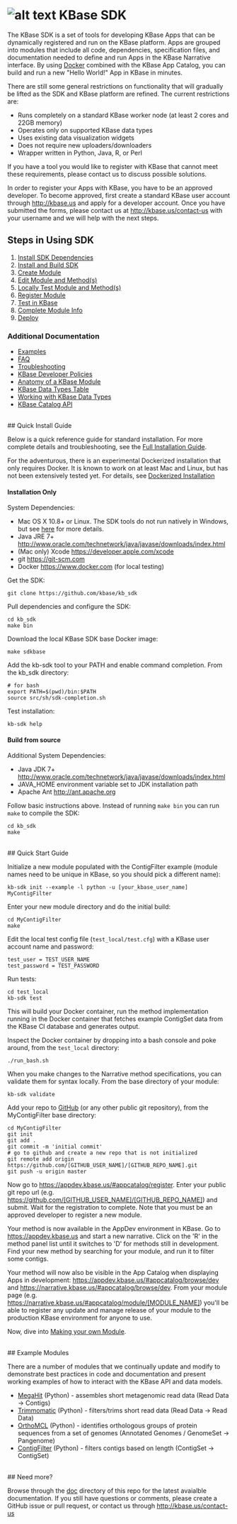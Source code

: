 # ![alt text](https://avatars2.githubusercontent.com/u/1263946?v=3&s=84 "KBase") KBase SDK

The KBase SDK is a set of tools for developing KBase Apps that can be dynamically registered and run on the KBase platform.  Apps are grouped into modules that include all code, dependencies, specification files, and documentation needed to define and run Apps in the KBase Narrative interface.  By using [Docker](https://www.docker.com) combined with the KBase App Catalog, you can build and run a new "Hello World!" App in KBase in minutes.

There are still some general restrictions on functionality that will gradually be lifted as the SDK and KBase platform are refined.  The current restrictions are:

- Runs completely on a standard KBase worker node (at least 2 cores and 22GB memory)
- Operates only on supported KBase data types
- Uses existing data visualization widgets
- Does not require new uploaders/downloaders
- Wrapper written in Python, Java, R, or Perl

If you have a tool you would like to register with KBase that cannot meet these requirements, please contact us to discuss possible solutions.

In order to register your Apps with KBase, you have to be an approved developer.  To become approved, first create a standard KBase user account through http://kbase.us and apply for a developer account.  Once you have submitted the forms, please contact us at http://kbase.us/contact-us with your username and we will help with the next steps.


## <A NAME="steps"></A>Steps in Using SDK
1. [Install SDK Dependencies](doc/kb_sdk_dependencies.md)
2. [Install and Build SDK](doc/kb_sdk_install_and_build.md)
3. [Create Module](doc/kb_sdk_create_module.md)
4. [Edit Module and Method(s)](doc/kb_sdk_edit_module.md)
5. [Locally Test Module and Method(s)](doc/kb_sdk_local_test_module.md)
6. [Register Module](doc/kb_sdk_register_module.md)
7. [Test in KBase](doc/kb_sdk_test_in_kbase.md)
8. [Complete Module Info](doc/kb_sdk_complete_module_info.md)
9. [Deploy](doc/kb_sdk_deploy.md)

### Additional Documentation
- [Examples](#examples)
- [FAQ](doc/FAQ.md)
- [Troubleshooting](doc/kb_sdk_troubleshooting.md)
- [KBase Developer Policies](https://github.com/kbase/project_guides/blob/master/SDK_Guidelines.md)
- [Anatomy of a KBase Module](doc/module_overview.md)
- [KBase Data Types Table](doc/kb_sdk_data_types_table.md)
- [Working with KBase Data Types](doc/kb_sdk_data_types.md)
- [KBase Catalog API](https://github.com/kbase/catalog/blob/master/catalog.spec)

<!--NOT DONE

- (Combine [Module Testing Framework](doc/testing.md) with [Debugging Your Module](doc/Docker_deployment.md))
- KBase SDK Coding Style Guide and Best Practices
- Wrapping an Existing Command-Line Tool
- Using Custom Reference Data 
- Managing Your Module Release Cycle
- KBase Interface Description Language (KIDL) Guide
- Visualization Widget Development Guide
-->


<br>
## Quick Install Guide

Below is a quick reference guide for standard installation.  For more complete details and troubleshooting, see the [Full Installation Guide](doc/kb_sdk_dependencies.md).

For the adventurous, there is an experimental Dockerized installation that only requires Docker.  It is known to work on at least Mac and Linux, but has not been extensively tested yet.  For details, see [Dockerized Installation](doc/kb_sdk_dockerized_install.md)

#### Installation Only

System Dependencies:

- Mac OS X 10.8+ or Linux. The SDK tools do not run natively in Windows, but see [here](FAQ.md#windows) for more details.
- Java JRE 7+ http://www.oracle.com/technetwork/java/javase/downloads/index.html
- (Mac only) Xcode https://developer.apple.com/xcode
- git https://git-scm.com
- Docker https://www.docker.com (for local testing)

Get the SDK:

    git clone https://github.com/kbase/kb_sdk

Pull dependencies and configure the SDK:

    cd kb_sdk
    make bin

Download the local KBase SDK base Docker image:

    make sdkbase 

Add the kb-sdk tool to your PATH and enable command completion.  From the kb_sdk directory:

    # for bash
    export PATH=$(pwd)/bin:$PATH
    source src/sh/sdk-completion.sh

Test installation:

    kb-sdk help


#### Build from source

Additional System Dependencies:

- Java JDK 7+ http://www.oracle.com/technetwork/java/javase/downloads/index.html
- JAVA_HOME environment variable set to JDK installation path
- Apache Ant http://ant.apache.org

Follow basic instructions above.  Instead of running `make bin` you can run `make` to compile the SDK:

    cd kb_sdk
    make

<br>
## Quick Start Guide

Initialize a new module populated with the ContigFilter example (module names need to be unique in KBase, so you should pick a different name):

    kb-sdk init --example -l python -u [your_kbase_user_name] MyContigFilter

Enter your new module directory and do the initial build:

    cd MyContigFilter
    make

Edit the local test config file (`test_local/test.cfg`) with a KBase user account name and password:

    test_user = TEST_USER_NAME
    test_password = TEST_PASSWORD

Run tests:

    cd test_local
    kb-sdk test

This will build your Docker container, run the method implementation running in the Docker container that fetches example ContigSet data from the KBase CI database and generates output.

Inspect the Docker container by dropping into a bash console and poke around, from the `test_local` directory:
    
    ./run_bash.sh

When you make changes to the Narrative method specifications, you can validate them for syntax locally.  From the base directory of your module:

    kb-sdk validate

Add your repo to [GitHub](http://github.com) (or any other public git repository), from the MyContigFilter base directory:

    cd MyContigFilter
    git init
    git add .
    git commit -m 'initial commit'
    # go to github and create a new repo that is not initialized
    git remote add origin https://github.com/[GITHUB_USER_NAME]/[GITHUB_REPO_NAME].git
    git push -u origin master

Now go to https://appdev.kbase.us/#appcatalog/register.  Enter your public git repo url (e.g. https://github.com/[GITHUB_USER_NAME]/[GITHUB_REPO_NAME]) and submit.  Wait for the registration to complete.  Note that you must be an approved developer to register a new module.

Your method is now available in the AppDev environment in KBase. Go to https://appdev.kbase.us and start a new narrative.  Click on the 'R' in the method panel list until it switches to 'D' for methods still in development.  Find your new method by searching for your module, and run it to filter some contigs.

Your method will now also be visible in the App Catalog when displaying Apps in development: https://appdev.kbase.us/#appcatalog/browse/dev and https://narrative.kbase.us/#appcatalog/browse/dev.  From your module page (e.g. https://narrative.kbase.us/#appcatalog/module/[MODULE_NAME]) you'll be able to register any update and manage release of your module to the production KBase environment for anyone to use.

Now, dive into [Making your own Module](doc/kb_sdk_dependencies.md).


<br>
## <A NAME="examples"></A>Example Modules

There are a number of modules that we continually update and modify to demonstrate best practices in code and documentation and present working examples of how to interact with the KBase API and data models.

 - [MegaHit](https://github.com/msneddon/kb_megahit) (Python) - assembles short metagenomic read data (Read Data -> Contigs)
 - [Trimmomatic](https://github.com/psdehal/Trimmomatic) (Python) - filters/trims short read data (Read Data -> Read Data)
 - [OrthoMCL](https://github.com/rsutormin/PangenomeOrthomcl) (Python) - identifies orthologous groups of protein sequences from a set of genomes (Annotated Genomes / GenomeSet -> Pangenome)
 - [ContigFilter](https://github.com/msneddon/ContigFilter) (Python) - filters contigs based on length (ContigSet -> ContigSet)


<br>
## Need more?

Browse through the [doc](doc/) directory of this repo for the latest avaialble documentation.  If you still have questions or comments, please create a GitHub issue or pull request, or contact us through http://kbase.us/contact-us
